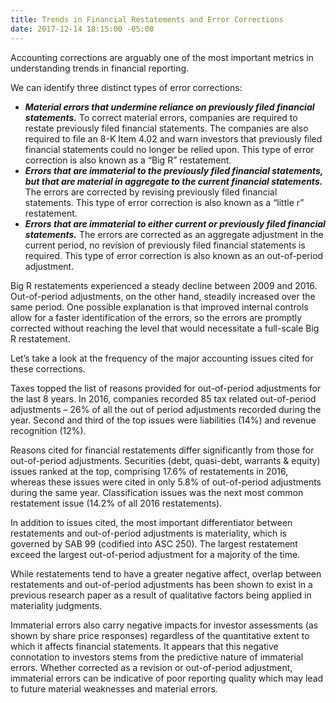 ```yaml
---
title: Trends in Financial Restatements and Error Corrections
date: 2017-12-14 18:15:00 -05:00
---
```


Accounting corrections are arguably one of the most important metrics in understanding trends in financial reporting.

We can identify three distinct types of error corrections:
* _**Material errors that undermine reliance on previously filed financial statements.**_ To correct material errors, companies are required to restate previously filed financial statements. The companies are also required to file an 8-K Item 4.02 and warn investors that previously filed financial statements could no longer be relied upon. This type of error correction is also known as a “Big R” restatement.
* _**Errors that are immaterial to the previously filed financial statements, but that are material in aggregate to the current financial statements.**_ The errors are corrected by revising previously filed financial statements. This type of error correction is also known as a “little r” restatement.
* _**Errors that are immaterial to either current or previously filed financial statements.**_ The errors are corrected as an aggregate adjustment in the current period, no revision of previously filed financial statements is required. This type of error correction is also known as an out-of-period adjustment.

Big R restatements experienced a steady decline between 2009 and 2016. Out-of-period adjustments, on the other hand, steadily increased over the same period. One possible explanation is that improved internal controls allow for a faster identification of the errors, so the errors are promptly corrected without reaching the level that would necessitate a full-scale Big R restatement.

Let’s take a look at the frequency of the major accounting issues cited for these corrections.

Taxes topped the list of reasons provided for out-of-period adjustments for the last 8 years. In 2016, companies recorded 85 tax related out-of-period adjustments – 26% of all the out of period adjustments recorded during the year. Second and third of the top issues were liabilities (14%) and revenue recognition (12%).

Reasons cited for financial restatements differ significantly from those for out-of-period adjustments. Securities (debt, quasi-debt, warrants & equity) issues ranked at the top, comprising 17.6% of restatements in 2016, whereas these issues were cited in only 5.8% of out-of-period adjustments during the same year. Classification issues was the next most common restatement issue (14.2% of all 2016 restatements).

In addition to issues cited, the most important differentiator between restatements and out-of-period adjustments is materiality, which is governed by SAB 99 (codified into ASC 250). The largest restatement exceed the largest out-of-period adjustment for a majority of the time.

While restatements tend to have a greater negative affect, overlap between restatements and out-of-period adjustments has been shown to exist in a previous research paper as a result of qualitative factors being applied in materiality judgments.

Immaterial errors also carry negative impacts for investor assessments (as shown by share price responses) regardless of the quantitative extent to which it affects financial statements. It appears that this negative connotation to investors stems from the predictive nature of immaterial errors. Whether corrected as a revision or out-of-period adjustment, immaterial errors can be indicative of poor reporting quality which may lead to future material weaknesses and material errors.